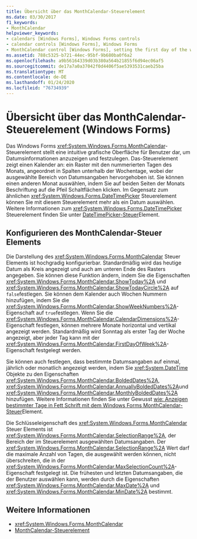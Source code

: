 ```yaml
---
title: Übersicht über das MonthCalendar-Steuerelement
ms.date: 03/30/2017
f1_keywords:
- MonthCalendar
helpviewer_keywords:
- calendars [Windows Forms], Windows Forms controls
- calendar controls [Windows Forms], Windows Forms
- MonthCalendar control [Windows Forms], setting the first day of the week
ms.assetid: 788c5325-b721-44ec-95bf-9b680ba0f6a2
ms.openlocfilehash: a9b56164339d03b380a564b21855f6d94ec06af5
ms.sourcegitcommit: de17a7a0a37042f0d4406f5ae5393531caeb25ba
ms.translationtype: MT
ms.contentlocale: de-DE
ms.lasthandoff: 01/24/2020
ms.locfileid: "76734939"
---
```

# <a name="monthcalendar-control-overview-windows-forms"></a>Übersicht über das MonthCalendar-Steuerelement (Windows Forms)
Das Windows Forms <xref:System.Windows.Forms.MonthCalendar>-Steuerelement stellt eine intuitive grafische Oberfläche für Benutzer dar, um Datumsinformationen anzuzeigen und festzulegen. Das-Steuerelement zeigt einen Kalender an: ein Raster mit den nummerierten Tagen des Monats, angeordnet in Spalten unterhalb der Wochentage, wobei der ausgewählte Bereich von Datumsangaben hervorgehoben ist. Sie können einen anderen Monat auswählen, indem Sie auf beiden Seiten der Monats Beschriftung auf die Pfeil Schaltflächen klicken. Im Gegensatz zum ähnlichen <xref:System.Windows.Forms.DateTimePicker> Steuerelement können Sie mit diesem Steuerelement mehr als ein Datum auswählen. Weitere Informationen zum <xref:System.Windows.Forms.DateTimePicker> Steuerelement finden Sie unter [DateTimePicker-Steuer](datetimepicker-control-windows-forms.md)Element.  
  
## <a name="configuring-the-monthcalendar-control"></a>Konfigurieren des MonthCalendar-Steuer Elements  
 Die Darstellung des <xref:System.Windows.Forms.MonthCalendar> Steuer Elements ist hochgradig konfigurierbar. Standardmäßig wird das heutige Datum als Kreis angezeigt und auch am unteren Ende des Rasters angegeben. Sie können diese Funktion ändern, indem Sie die Eigenschaften <xref:System.Windows.Forms.MonthCalendar.ShowToday%2A> und <xref:System.Windows.Forms.MonthCalendar.ShowTodayCircle%2A> auf `false`festlegen. Sie können dem Kalender auch Wochen Nummern hinzufügen, indem Sie die <xref:System.Windows.Forms.MonthCalendar.ShowWeekNumbers%2A>-Eigenschaft auf `true`festlegen. Wenn Sie die <xref:System.Windows.Forms.MonthCalendar.CalendarDimensions%2A>-Eigenschaft festlegen, können mehrere Monate horizontal und vertikal angezeigt werden. Standardmäßig wird Sonntag als erster Tag der Woche angezeigt, aber jeder Tag kann mit der <xref:System.Windows.Forms.MonthCalendar.FirstDayOfWeek%2A>-Eigenschaft festgelegt werden.  
  
 Sie können auch festlegen, dass bestimmte Datumsangaben auf einmal, jährlich oder monatlich angezeigt werden, indem Sie <xref:System.DateTime> Objekte zu den Eigenschaften <xref:System.Windows.Forms.MonthCalendar.BoldedDates%2A>, <xref:System.Windows.Forms.MonthCalendar.AnnuallyBoldedDates%2A>und <xref:System.Windows.Forms.MonthCalendar.MonthlyBoldedDates%2A> hinzufügen. Weitere Informationen finden Sie unter Gewusst [wie: Anzeigen bestimmter Tage in Fett Schrift mit dem Windows Forms MonthCalendar-Steuer](display-specific-days-in-bold-with-wf-monthcalendar-control.md)Element.  
  
 Die Schlüsseleigenschaft des <xref:System.Windows.Forms.MonthCalendar> Steuer Elements ist <xref:System.Windows.Forms.MonthCalendar.SelectionRange%2A>, der Bereich der im Steuerelement ausgewählten Datumsangaben. Der <xref:System.Windows.Forms.MonthCalendar.SelectionRange%2A> Wert darf die maximale Anzahl von Tagen, die ausgewählt werden können, nicht überschreiten, die in der <xref:System.Windows.Forms.MonthCalendar.MaxSelectionCount%2A>-Eigenschaft festgelegt ist. Die frühesten und letzten Datumsangaben, die der Benutzer auswählen kann, werden durch die Eigenschaften <xref:System.Windows.Forms.MonthCalendar.MaxDate%2A> und <xref:System.Windows.Forms.MonthCalendar.MinDate%2A> bestimmt.  
  
## <a name="see-also"></a>Weitere Informationen

- <xref:System.Windows.Forms.MonthCalendar>
- [MonthCalendar-Steuerelement](monthcalendar-control-windows-forms.md)
